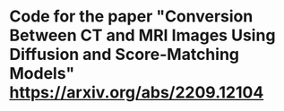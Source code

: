 # Code for the paper "Conversion Between CT and MRI Images Using Diffusion and Score-Matching Models" https://arxiv.org/abs/2209.12104
